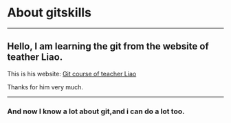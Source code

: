 # About gitskills

---

## Hello, I am learning the git from the website of teather Liao.

This is his website: [Git course of teacher Liao](https://www.liaoxuefeng.com/wiki/896043488029600)

Thanks for him very much.

---

### And now I know a lot about git,and i can do a lot too.

